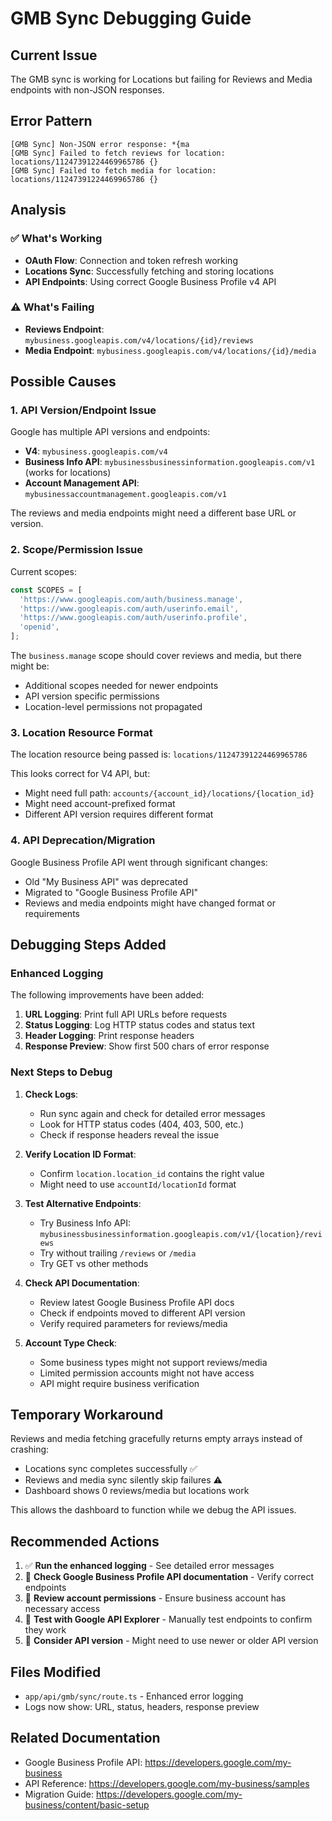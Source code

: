 # GMB Sync Debugging Guide

## Current Issue
The GMB sync is working for Locations but failing for Reviews and Media endpoints with non-JSON responses.

## Error Pattern
```
[GMB Sync] Non-JSON error response: *{ma
[GMB Sync] Failed to fetch reviews for location: locations/11247391224469965786 {}
[GMB Sync] Failed to fetch media for location: locations/11247391224469965786 {}
```

## Analysis

### ✅ What's Working
- **OAuth Flow**: Connection and token refresh working
- **Locations Sync**: Successfully fetching and storing locations
- **API Endpoints**: Using correct Google Business Profile v4 API

### ⚠️ What's Failing
- **Reviews Endpoint**: `mybusiness.googleapis.com/v4/locations/{id}/reviews`
- **Media Endpoint**: `mybusiness.googleapis.com/v4/locations/{id}/media`

## Possible Causes

### 1. API Version/Endpoint Issue
Google has multiple API versions and endpoints:
- **V4**: `mybusiness.googleapis.com/v4`
- **Business Info API**: `mybusinessbusinessinformation.googleapis.com/v1` (works for locations)
- **Account Management API**: `mybusinessaccountmanagement.googleapis.com/v1`

The reviews and media endpoints might need a different base URL or version.

### 2. Scope/Permission Issue
Current scopes:
```typescript
const SCOPES = [
  'https://www.googleapis.com/auth/business.manage',
  'https://www.googleapis.com/auth/userinfo.email',
  'https://www.googleapis.com/auth/userinfo.profile',
  'openid',
];
```

The `business.manage` scope should cover reviews and media, but there might be:
- Additional scopes needed for newer endpoints
- API version specific permissions
- Location-level permissions not propagated

### 3. Location Resource Format
The location resource being passed is: `locations/11247391224469965786`

This looks correct for V4 API, but:
- Might need full path: `accounts/{account_id}/locations/{location_id}`
- Might need account-prefixed format
- Different API version requires different format

### 4. API Deprecation/Migration
Google Business Profile API went through significant changes:
- Old "My Business API" was deprecated
- Migrated to "Google Business Profile API"
- Reviews and media endpoints might have changed format or requirements

## Debugging Steps Added

### Enhanced Logging
The following improvements have been added:
1. **URL Logging**: Print full API URLs before requests
2. **Status Logging**: Log HTTP status codes and status text
3. **Header Logging**: Print response headers
4. **Response Preview**: Show first 500 chars of error response

### Next Steps to Debug

1. **Check Logs**:
   - Run sync again and check for detailed error messages
   - Look for HTTP status codes (404, 403, 500, etc.)
   - Check if response headers reveal the issue

2. **Verify Location ID Format**:
   - Confirm `location.location_id` contains the right value
   - Might need to use `accountId/locationId` format

3. **Test Alternative Endpoints**:
   - Try Business Info API: `mybusinessbusinessinformation.googleapis.com/v1/{location}/reviews`
   - Try without trailing `/reviews` or `/media`
   - Try GET vs other methods

4. **Check API Documentation**:
   - Review latest Google Business Profile API docs
   - Check if endpoints moved to different API version
   - Verify required parameters for reviews/media

5. **Account Type Check**:
   - Some business types might not support reviews/media
   - Limited permission accounts might not have access
   - API might require business verification

## Temporary Workaround

Reviews and media fetching gracefully returns empty arrays instead of crashing:
- Locations sync completes successfully ✅
- Reviews and media sync silently skip failures ⚠️
- Dashboard shows 0 reviews/media but locations work

This allows the dashboard to function while we debug the API issues.

## Recommended Actions

1. ✅ **Run the enhanced logging** - See detailed error messages
2. 🔄 **Check Google Business Profile API documentation** - Verify correct endpoints
3. 🔄 **Review account permissions** - Ensure business account has necessary access
4. 🔄 **Test with Google API Explorer** - Manually test endpoints to confirm they work
5. 🔄 **Consider API version** - Might need to use newer or older API version

## Files Modified
- `app/api/gmb/sync/route.ts` - Enhanced error logging
- Logs now show: URL, status, headers, response preview

## Related Documentation
- Google Business Profile API: https://developers.google.com/my-business
- API Reference: https://developers.google.com/my-business/samples
- Migration Guide: https://developers.google.com/my-business/content/basic-setup


